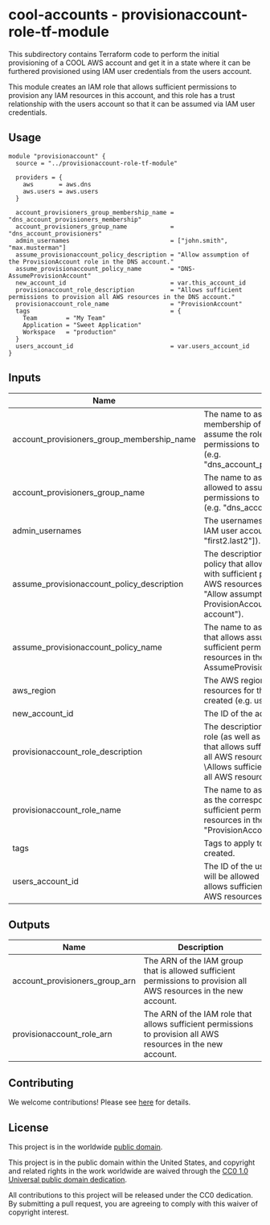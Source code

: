 # cool-accounts - provisionaccount-role-tf-module #

This subdirectory contains Terraform code to perform the initial
provisioning of a COOL AWS account and get it in a state where it can
be furthered provisioned using IAM user credentials from the users
account.

This module creates an IAM role that allows sufficient permissions to
provision any IAM resources in this account, and this role has a trust
relationship with the users account so that it can be assumed via IAM
user credentials.

## Usage ##

```hcl
module "provisionaccount" {
  source = "../provisionaccount-role-tf-module"

  providers = {
    aws       = aws.dns
    aws.users = aws.users
  }

  account_provisioners_group_membership_name = "dns_account_provisioners_membership"
  account_provisioners_group_name            = "dns_account_provisioners"
  admin_usernames                            = ["john.smith", "max.musterman"]
  assume_provisionaccount_policy_description = "Allow assumption of the ProvisionAccount role in the DNS account."
  assume_provisionaccount_policy_name        = "DNS-AssumeProvisionAccount"
  new_account_id                             = var.this_account_id
  provisionaccount_role_description          = "Allows sufficient permissions to provision all AWS resources in the DNS account."
  provisionaccount_role_name                 = "ProvisionAccount"
  tags                                       = {
    Team        = "My Team"
    Application = "Sweet Application"
    Workspace   = "production"
  }
  users_account_id                           = var.users_account_id
}
```

## Inputs ##

| Name | Description | Type | Default | Required |
|------|-------------|:----:|:-------:|:--------:|
| account_provisioners_group_membership_name | The name to associate with the membership of the IAM group allowed to assume the role with sufficient permissions to provision the new account (e.g. "dns_account_provisioners_membership"). | string | | yes |
| account_provisioners_group_name | The name to associate with the IAM group allowed to assume the role with sufficient permissions to provision the new account (e.g. "dns_account_provisioners"). | string | | yes |
| admin_usernames | The usernames associated with the admin IAM user accounts (e.g. ["first.last", "first2.last2"]). | list(string) | | yes |
| assume_provisionaccount_policy_description | The description to associate with the IAM policy that allows assumption of the role with sufficient permissions to provision all AWS resources in the new account (e.g. "Allow assumption of the ProvisionAccount role in the DNS account"). | string | | yes |
| assume_provisionaccount_policy_name | The name to associate with the IAM policy that allows assumption of the role with sufficient permissions to provision all AWS resources in the new account (e.g. "DNS-AssumeProvisionAccount"). | string | | yes |
| aws_region | The AWS region where the non-global resources for this account are to be created (e.g. us-east-1). | string | `us-east-1` | no |
| new_account_id | The ID of the account being configured. | string | | yes |
| provisionaccount_role_description | The description to associate with the IAM role (as well as the corresponding policy) that allows sufficient access to provision all AWS resources in the new account (e.g. \Allows sufficient permissions to provision all AWS resources in the DNS account."). | string | | yes |
| provisionaccount_role_name | The name to assign the IAM role (as well as the corresponding policy) that allows sufficient permissions to provision all AWS resources in the new account (e.g. "ProvisionAccount"). | string | | yes |
| tags | Tags to apply to all AWS resources created. | map(string) | `{}` | no |
| users_account_id | The ID of the users account.  This account will be allowed to assume the role that allows sufficient access to provision all AWS resources in the new account. | string | | yes |

## Outputs ##

| Name | Description |
|------|-------------|
| account_provisioners_group_arn | The ARN of the IAM group that is allowed sufficient permissions to provision all AWS resources in the new account. |
| provisionaccount_role_arn | The ARN of the IAM role that allows sufficient permissions to provision all AWS resources in the new account. |

## Contributing ##

We welcome contributions!  Please see [here](CONTRIBUTING.md) for
details.

## License ##

This project is in the worldwide [public domain](LICENSE).

This project is in the public domain within the United States, and
copyright and related rights in the work worldwide are waived through
the [CC0 1.0 Universal public domain
dedication](https://creativecommons.org/publicdomain/zero/1.0/).

All contributions to this project will be released under the CC0
dedication. By submitting a pull request, you are agreeing to comply
with this waiver of copyright interest.
